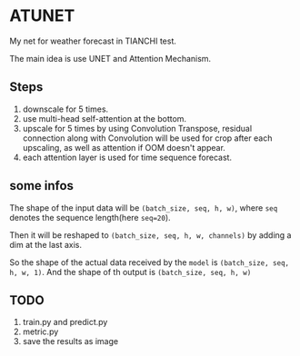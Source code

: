 # ATUNET
My net for weather forecast in TIANCHI test. <p>
The main idea is use UNET and Attention Mechanism.<p>
## Steps
1. downscale for 5 times.
2. use multi-head self-attention at the bottom.
3. upscale for 5 times by using Convolution Transpose, 
residual connection along with Convolution will be used for crop 
after each upscaling, as well as attention if OOM doesn't appear.
4. each attention layer is used for time sequence forecast.
## some infos
The shape of the input data will be `(batch_size, seq, h, w)`, where `seq` denotes the sequence length(here `seq=20`).<p>
Then it will be reshaped to `(batch_size, seq, h, w, channels)` by adding a dim at the last axis.<p>
So the shape of the actual data received by the `model` is `(batch_size, seq, h, w, 1)`.
And the shape of th output is `(batch_size, seq, h, w)`
## TODO
1. train.py and predict.py
2. metric.py
3. save the results as image